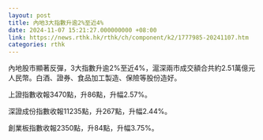```yaml
---
layout: post
title: 內地3大指數升逾2%至近4%
date: 2024-11-07 15:21:27.000000000 +08:00
link: https://news.rthk.hk/rthk/ch/component/k2/1777985-20241107.htm
categories: rthk
---
```


內地股市顯著反彈，3大指數升逾2%至近4%，滬深兩市成交額合共約2.51萬億元人民幣。白酒、證券、食品加工製造、保險等股份造好。

上證指數收報3470點，升86點，升幅2.57%。

深證成份指數收報11235點，升267點，升幅2.44%。

創業板指數收報2350點，升84點，升幅3.75%。
